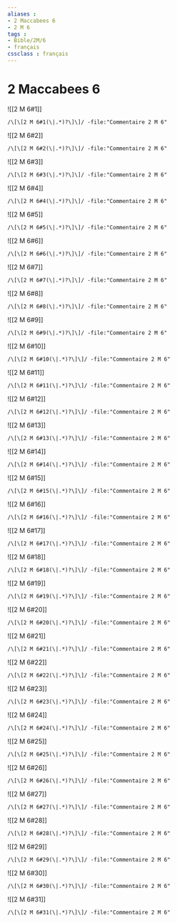 ```yaml
---
aliases : 
- 2 Maccabees 6
- 2 M 6
tags : 
- Bible/2M/6
- français
cssclass : français
---
```


# 2 Maccabees 6

![[2 M 6#1]]

```query
/\[\[2 M 6#1(\|.*)?\]\]/ -file:"Commentaire 2 M 6"
```

![[2 M 6#2]]

```query
/\[\[2 M 6#2(\|.*)?\]\]/ -file:"Commentaire 2 M 6"
```

![[2 M 6#3]]

```query
/\[\[2 M 6#3(\|.*)?\]\]/ -file:"Commentaire 2 M 6"
```

![[2 M 6#4]]

```query
/\[\[2 M 6#4(\|.*)?\]\]/ -file:"Commentaire 2 M 6"
```

![[2 M 6#5]]

```query
/\[\[2 M 6#5(\|.*)?\]\]/ -file:"Commentaire 2 M 6"
```

![[2 M 6#6]]

```query
/\[\[2 M 6#6(\|.*)?\]\]/ -file:"Commentaire 2 M 6"
```

![[2 M 6#7]]

```query
/\[\[2 M 6#7(\|.*)?\]\]/ -file:"Commentaire 2 M 6"
```

![[2 M 6#8]]

```query
/\[\[2 M 6#8(\|.*)?\]\]/ -file:"Commentaire 2 M 6"
```

![[2 M 6#9]]

```query
/\[\[2 M 6#9(\|.*)?\]\]/ -file:"Commentaire 2 M 6"
```

![[2 M 6#10]]

```query
/\[\[2 M 6#10(\|.*)?\]\]/ -file:"Commentaire 2 M 6"
```

![[2 M 6#11]]

```query
/\[\[2 M 6#11(\|.*)?\]\]/ -file:"Commentaire 2 M 6"
```

![[2 M 6#12]]

```query
/\[\[2 M 6#12(\|.*)?\]\]/ -file:"Commentaire 2 M 6"
```

![[2 M 6#13]]

```query
/\[\[2 M 6#13(\|.*)?\]\]/ -file:"Commentaire 2 M 6"
```

![[2 M 6#14]]

```query
/\[\[2 M 6#14(\|.*)?\]\]/ -file:"Commentaire 2 M 6"
```

![[2 M 6#15]]

```query
/\[\[2 M 6#15(\|.*)?\]\]/ -file:"Commentaire 2 M 6"
```

![[2 M 6#16]]

```query
/\[\[2 M 6#16(\|.*)?\]\]/ -file:"Commentaire 2 M 6"
```

![[2 M 6#17]]

```query
/\[\[2 M 6#17(\|.*)?\]\]/ -file:"Commentaire 2 M 6"
```

![[2 M 6#18]]

```query
/\[\[2 M 6#18(\|.*)?\]\]/ -file:"Commentaire 2 M 6"
```

![[2 M 6#19]]

```query
/\[\[2 M 6#19(\|.*)?\]\]/ -file:"Commentaire 2 M 6"
```

![[2 M 6#20]]

```query
/\[\[2 M 6#20(\|.*)?\]\]/ -file:"Commentaire 2 M 6"
```

![[2 M 6#21]]

```query
/\[\[2 M 6#21(\|.*)?\]\]/ -file:"Commentaire 2 M 6"
```

![[2 M 6#22]]

```query
/\[\[2 M 6#22(\|.*)?\]\]/ -file:"Commentaire 2 M 6"
```

![[2 M 6#23]]

```query
/\[\[2 M 6#23(\|.*)?\]\]/ -file:"Commentaire 2 M 6"
```

![[2 M 6#24]]

```query
/\[\[2 M 6#24(\|.*)?\]\]/ -file:"Commentaire 2 M 6"
```

![[2 M 6#25]]

```query
/\[\[2 M 6#25(\|.*)?\]\]/ -file:"Commentaire 2 M 6"
```

![[2 M 6#26]]

```query
/\[\[2 M 6#26(\|.*)?\]\]/ -file:"Commentaire 2 M 6"
```

![[2 M 6#27]]

```query
/\[\[2 M 6#27(\|.*)?\]\]/ -file:"Commentaire 2 M 6"
```

![[2 M 6#28]]

```query
/\[\[2 M 6#28(\|.*)?\]\]/ -file:"Commentaire 2 M 6"
```

![[2 M 6#29]]

```query
/\[\[2 M 6#29(\|.*)?\]\]/ -file:"Commentaire 2 M 6"
```

![[2 M 6#30]]

```query
/\[\[2 M 6#30(\|.*)?\]\]/ -file:"Commentaire 2 M 6"
```

![[2 M 6#31]]

```query
/\[\[2 M 6#31(\|.*)?\]\]/ -file:"Commentaire 2 M 6"
```

